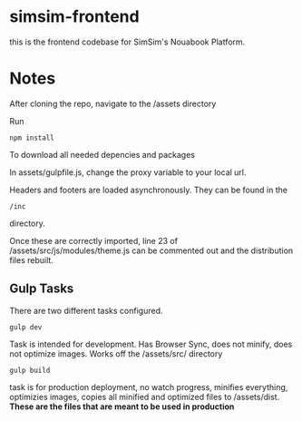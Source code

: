 # simsim-frontend
this is the frontend codebase for SimSim's Nouabook Platform.

# Notes

After cloning the repo, navigate to the /assets directory

Run 

    npm install
To download all needed depencies and packages

In assets/gulpfile.js, change the proxy variable to your local url.

Headers and footers are loaded asynchronously. They can be found in the 

`/inc` 

directory. 

Once these are correctly imported, line 23 of /assets/src/js/modules/theme.js can be commented out and the distribution files rebuilt. 

## Gulp Tasks

There are two different tasks configured. 

    gulp dev 
Task is intended for development. Has Browser Sync, does not minify, does not optimize images. Works off the /assets/src/ directory 

    gulp build 

task is for production deployment, no watch progress, minifies everything, optimizies images, copies all minified and optimized files to /assets/dist. **These are the files that are meant to be used in production**


